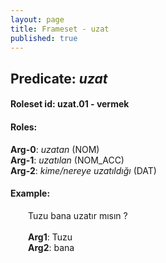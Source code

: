 ```yaml
---
layout: page
title: Frameset - uzat
published: true
---
```

<h2>Predicate: <i>uzat</i></h2>
<h4>Roleset id: uzat.01 - vermek<br>
<h4>Roles:</h4>
<b>Arg-0</b>: <i>uzatan</i>  (NOM) <br>
<b>Arg-1</b>: <i>uzatılan</i>  (NOM_ACC) <br>
<b>Arg-2</b>: <i>kime/nereye uzatıldığı</i>  (DAT) <br>
<h4>Example:</h4>
&emsp;&emsp;Tuzu bana uzatır mısın ?<br><br>
&emsp;&emsp;<b>Arg1</b>:  Tuzu<br>
&emsp;&emsp;<b>Arg2</b>:  bana<br>

